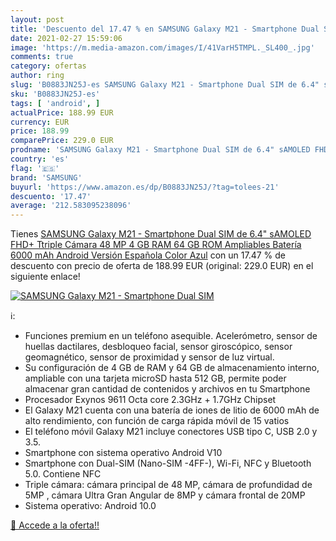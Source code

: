 ```yaml
---
layout: post
title: 'Descuento del 17.47 % en SAMSUNG Galaxy M21 - Smartphone Dual SIM'
date: 2021-02-27 15:59:06
image: 'https://m.media-amazon.com/images/I/41VarH5TMPL._SL400_.jpg'
comments: true
category: ofertas
author: ring
slug: 'B0883JN25J-es SAMSUNG Galaxy M21 - Smartphone Dual SIM de 6.4" sAMOLED...'
sku: 'B0883JN25J-es'
tags: [ 'android', ]
actualPrice: 188.99 EUR
currency: EUR
price: 188.99
comparePrice: 229.0 EUR
prodname: 'SAMSUNG Galaxy M21 - Smartphone Dual SIM de 6.4" sAMOLED FHD+ Ttriple Cámara 48 MP  4 GB RAM  64 GB ROM Ampliables  Batería 6000 mAh  Android  Versión Española  Color Azul'
country: 'es'
flag: '🇪🇸'
brand: 'SAMSUNG'
buyurl: 'https://www.amazon.es/dp/B0883JN25J/?tag=tolees-21'
descuento: '17.47'
average: '212.583095238096'
---
```


Tienes [SAMSUNG Galaxy M21 - Smartphone Dual SIM de 6.4" sAMOLED FHD+ Ttriple Cámara 48 MP  4 GB RAM  64 GB ROM Ampliables  Batería 6000 mAh  Android  Versión Española  Color Azul](https://www.amazon.es/dp/B0883JN25J/?tag=tolees-21) con un 17.47 % de descuento con precio de oferta de 188.99 EUR (original: 229.0 EUR) en el siguiente enlace!

[![SAMSUNG Galaxy M21 - Smartphone Dual SIM](https://m.media-amazon.com/images/I/41VarH5TMPL._SL400_.jpg)](https://www.amazon.es/dp/B0883JN25J/?tag=tolees-21)

ℹ️:

- Funciones premium en un teléfono asequible. Acelerómetro, sensor de huellas dactilares, desbloqueo facial, sensor giroscópico, sensor geomagnético, sensor de proximidad y sensor de luz virtual.
- Su configuración de 4 GB de RAM y 64 GB de almacenamiento interno, ampliable con una tarjeta microSD hasta 512 GB, permite poder almacenar gran cantidad de contenidos y archivos en tu Smartphone
- Procesador Exynos 9611 Octa core 2.3GHz + 1.7GHz Chipset
- El Galaxy M21 cuenta con una batería de iones de litio de 6000 mAh de alto rendimiento, con función de carga rápida móvil de 15 vatios
- El teléfono móvil Galaxy M21 incluye conectores USB tipo C, USB 2.0 y 3.5.
- Smartphone con sistema operativo Android V10
- Smartphone con Dual-SIM (Nano-SIM -4FF-), Wi-Fi, NFC y Bluetooth 5.0. Contiene NFC
- Triple cámara: cámara principal de 48 MP, cámara de profundidad de 5MP , cámara Ultra Gran Angular de 8MP y cámara frontal de 20MP
- Sistema operativo: Android 10.0

[🛒 Accede a la oferta!!](https://www.amazon.es/dp/B0883JN25J/?tag=tolees-21)
